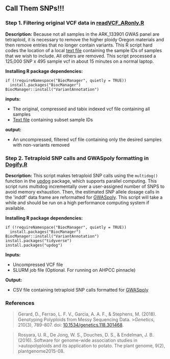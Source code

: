
## **Call Them SNPs!!!**

### **Step 1. Filtering original VCF data in [readVCF_ARonly.R]()**

**Description:** Because not all samples in the ARK_133901 GWAS panel are tetraploid, it is necessary to remove the higher ploidy Oregon materials and then remove entries that no longer contain variants.  This R script hard codes the location of a local [text file]() containing the sample IDs of samples that we wish to include.  All others are removed.  This script processed a 125,000 SNP x 495 sample vcf in about 15 minutes on a normal laptop.

**Installing R package dependencies:**

    if (!requireNamespace("BiocManager", quietly = TRUE))
      install.packages("BiocManager")
    BiocManager::install("VariantAnnotation")

**inputs:**

* The original, compressed and tabix indexed vcf file containing all samples
* [Text file]() containing subset sample IDs
  
**output:**

* An uncompressed, filtered vcf file containing only the desired samples with non-variants removed

### **Step 2. Tetraploid SNP calls and GWASpoly formatting in [Dogify.R]()**

**Description:** This script makes tetraploid SNP calls using the `multidog()` function in the [updog]("https://github.com/dcgerard/updog") package, which supports parallel computing. This script runs multidog incrementally over a user-assigned number of SNPS to avoid memory exhaustion.  Then, the estimated SNP allele dosage calls in the 'inddf' data frame are reformatted for [GWASpoly]("https://github.com/jendelman/GWASpoly").  This script will take a while and should be run on a high performance computing system if available. 

**Installing R package dependencies:**

    if (!requireNamespace("BiocManager", quietly = TRUE))
      install.packages("BiocManager")
    BiocManager::install("VariantAnnotation")
    install.packages("tidyverse")
    install.packages("updog")
    
**Inputs:** 

* Uncompressed VCF file
* SLURM job file (Optional. For running on AHPCC pinnacle)

**Output:**

* CSV file containing tetraploid SNP calls formatted for [GWASpoly]("https://github.com/jendelman/GWASpoly")

### **References**

>Gerard, D., Ferrao, L. F. V., Garcia, A. A. F., & Stephens, M. (2018). Genotyping Polyploids from Messy Sequencing Data. >*Genetics*, 210(3), 789-807. doi: [10.1534/genetics.118.301468](https://doi.org/10.1534/genetics.118.301468).

>Rosyara, U. R., De Jong, W. S., Douches, D. S., & Endelman, J. B. (2016). Software for genome-wide association studies in >autopolyploids and its application to potato. The plant genome, 9(2), plantgenome2015-08.



